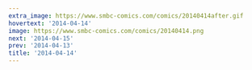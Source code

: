 ```yaml
---
extra_image: https://www.smbc-comics.com/comics/20140414after.gif
hovertext: '2014-04-14'
image: https://www.smbc-comics.com/comics/20140414.png
next: '2014-04-15'
prev: '2014-04-13'
title: '2014-04-14'
---
```

